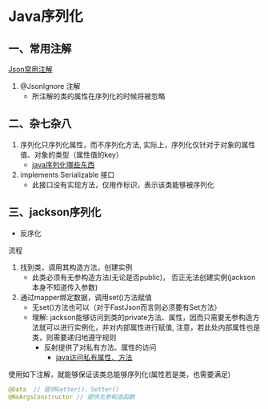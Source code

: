 # Java序列化
## 一、常用注解
[Json常用注解](https://www.cnblogs.com/zjdxr-up/p/9737133.html) 

1. @JsonIgnore 注解
   - 所注解的类的属性在序列化的时候将被忽略 

## 二、杂七杂八
1. 序列化只序列化属性，而不序列化方法, 实际上，序列化仅针对于对象的属性值、对象的类型（属性值的key）
   - [java序列化哪些东西](https://blog.csdn.net/huanhuan_tiantian/article/details/7707932)
2. implements Serializable 接口
   - 此接口没有实现方法，仅用作标识，表示该类能够被序列化


## 三、jackson序列化

- 反序化

流程
   1. 找到类，调用其构造方法，创建实例
      - 此类必须有无参构造方法(无论是否public)， 否正无法创建实例(jackson本身不知道传入参数)
   2. 通过mapper绑定数据，调用set()方法赋值
      - 无set()方法也可以（对于FastJson而言则必须要有Set方法）
      - 理解: jackson能够访问到类的private方法、属性，因而只需要无参构造方法就可以进行实例化，并对内部属性进行赋值, 注意，若此处内部属性也是类，则需要递归地遵守规则
         - 反射提供了对私有方法、属性的访问
            - [java访问私有属性、方法](https://blog.csdn.net/aguang110/article/details/83730958)

使用如下注解，就能够保证该类总能够序列化(属性若是类，也需要满足)
```java
@Data  // 提供Getter()、Setter()
@NoArgsConstructor // 提供无参构造函数
```
